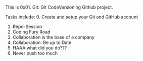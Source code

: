 This is 0x01. Git: Git CodeVersioning Github project.

Tasks include:
0. Create and setup your Git and GitHub account
1. Repo-Session
2. Coding Fury Road
3. Collaboration is the base of a company
4. Collaboration: Be up to Date
5. HAAA what did you do???
6. Never push too much
